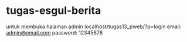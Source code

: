 # tugas-esgul-berita
untuk membuka halaman admin
localhost/tugas13_pweb/?p=login
email: admin@email.com
password: 12345678

